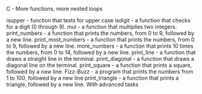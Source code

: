 C - More functions, more nested loops

isupper - function that tests for upper case
isdigit - a function that checks for a digit (0 through 9).
mul - a function that multiplies two integers.
print_numbers - a function that prints the numbers, from 0 to 9, followed by a new line.
print_most_numbers - a function that prints the numbers, from 0 to 9, followed by a new line.
more_numbers - a function that prints 10 times the numbers, from 0 to 14, followed by a new line.
print_line - a function that draws a straight line in the terminal.
print_diagonal - a function that draws a diagonal line on the terminal.
print_square - a function that prints a square, followed by a new line.
Fizz-Buzz - a program that prints the numbers from 1 to 100, followed by a new line
print_triangle - a function that prints a triangle, followed by a new line.
With advanced tasks
